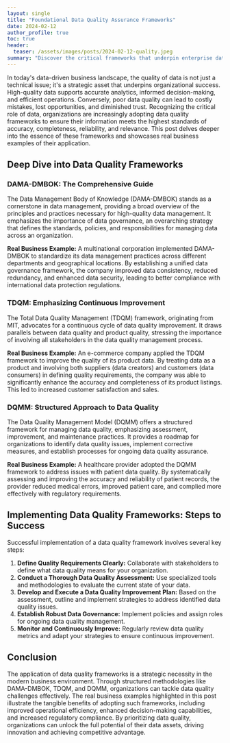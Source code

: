 ```yaml
---
layout: single
title: "Foundational Data Quality Assurance Frameworks"
date: 2024-02-12
author_profile: true
toc: true
header:
  teaser: /assets/images/posts/2024-02-12-quality.jpeg
summary: "Discover the critical frameworks that underpin enterprise data quality assurance. This post explores DAMA-DMBOK, TDQM, and DQMM methodologies with real business examples."
---
```

In today's data-driven business landscape, the quality of data is not just a technical issue; it's a strategic asset that underpins organizational success. High-quality data supports accurate analytics, informed decision-making, and efficient operations. Conversely, poor data quality can lead to costly mistakes, lost opportunities, and diminished trust. Recognizing the critical role of data, organizations are increasingly adopting data quality frameworks to ensure their information meets the highest standards of accuracy, completeness, reliability, and relevance. This post delves deeper into the essence of these frameworks and showcases real business examples of their application.

## Deep Dive into Data Quality Frameworks

### DAMA-DMBOK: The Comprehensive Guide

The Data Management Body of Knowledge (DAMA-DMBOK) stands as a cornerstone in data management, providing a broad overview of the principles and practices necessary for high-quality data management. It emphasizes the importance of data governance, an overarching strategy that defines the standards, policies, and responsibilities for managing data across an organization. 

**Real Business Example:** A multinational corporation implemented DAMA-DMBOK to standardize its data management practices across different departments and geographical locations. By establishing a unified data governance framework, the company improved data consistency, reduced redundancy, and enhanced data security, leading to better compliance with international data protection regulations.

### TDQM: Emphasizing Continuous Improvement

The Total Data Quality Management (TDQM) framework, originating from MIT, advocates for a continuous cycle of data quality improvement. It draws parallels between data quality and product quality, stressing the importance of involving all stakeholders in the data quality management process.

**Real Business Example:** An e-commerce company applied the TDQM framework to improve the quality of its product data. By treating data as a product and involving both suppliers (data creators) and customers (data consumers) in defining quality requirements, the company was able to significantly enhance the accuracy and completeness of its product listings. This led to increased customer satisfaction and sales.

### DQMM: Structured Approach to Data Quality

The Data Quality Management Model (DQMM) offers a structured framework for managing data quality, emphasizing assessment, improvement, and maintenance practices. It provides a roadmap for organizations to identify data quality issues, implement corrective measures, and establish processes for ongoing data quality assurance.

**Real Business Example:** A healthcare provider adopted the DQMM framework to address issues with patient data quality. By systematically assessing and improving the accuracy and reliability of patient records, the provider reduced medical errors, improved patient care, and complied more effectively with regulatory requirements.

## Implementing Data Quality Frameworks: Steps to Success

Successful implementation of a data quality framework involves several key steps:

1. **Define Quality Requirements Clearly:** Collaborate with stakeholders to define what data quality means for your organization.
2. **Conduct a Thorough Data Quality Assessment:** Use specialized tools and methodologies to evaluate the current state of your data.
3. **Develop and Execute a Data Quality Improvement Plan:** Based on the assessment, outline and implement strategies to address identified data quality issues.
4. **Establish Robust Data Governance:** Implement policies and assign roles for ongoing data quality management.
5. **Monitor and Continuously Improve:** Regularly review data quality metrics and adapt your strategies to ensure continuous improvement.

## Conclusion

The application of data quality frameworks is a strategic necessity in the modern business environment. Through structured methodologies like DAMA-DMBOK, TDQM, and DQMM, organizations can tackle data quality challenges effectively. The real business examples highlighted in this post illustrate the tangible benefits of adopting such frameworks, including improved operational efficiency, enhanced decision-making capabilities, and increased regulatory compliance. By prioritizing data quality, organizations can unlock the full potential of their data assets, driving innovation and achieving competitive advantage.